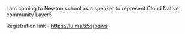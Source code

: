 I am coming to Newton school as a speaker to represent Cloud Native community Layer5

Registration link - https://lu.ma/z5sjbqws

